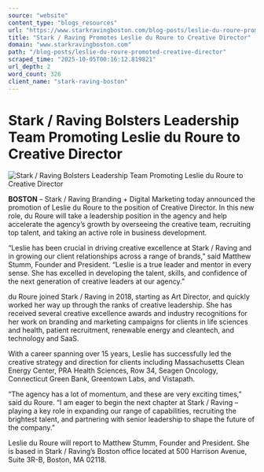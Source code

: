 ```yaml
---
source: "website"
content_type: "blogs_resources"
url: "https://www.starkravingboston.com/blog-posts/leslie-du-roure-promoted-creative-director"
title: "Stark / Raving Promotes Leslie du Roure to Creative Director"
domain: "www.starkravingboston.com"
path: "/blog-posts/leslie-du-roure-promoted-creative-director"
scraped_time: "2025-10-05T00:16:12.819821"
url_depth: 2
word_count: 326
client_name: "stark-raving-boston"
---
```


# Stark / Raving Bolsters Leadership Team Promoting Leslie du Roure to Creative Director

![Stark / Raving Bolsters Leadership Team Promoting Leslie du Roure to Creative Director](https://cdn.prod.website-files.com/6852de2e552bb514abb3a0cd/68770c14ac71f6fa2c061f6c_685d5d9e51af84f13a370aee_leslie-du-roure.webp)

**BOSTON** – Stark / Raving Branding + Digital Marketing today announced the promotion of Leslie du Roure to the position of Creative Director. In this new role, du Roure will take a leadership position in the agency and help accelerate the agency’s growth by overseeing the creative team, recruiting top talent, and taking an active role in business development.

“Leslie has been crucial in driving creative excellence at Stark / Raving and in growing our client relationships across a range of brands,” said Matthew Stumm, Founder and President. “Leslie is a true leader and mentor in every sense. She has excelled in developing the talent, skills, and confidence of the next generation of creative leaders at our agency.”

du Roure joined Stark / Raving in 2018, starting as Art Director, and quickly worked her way up through the ranks of creative leadership. She has received several creative excellence awards and industry recognitions for her work on branding and marketing campaigns for clients in life sciences and health, patient recruitment, renewable energy and cleantech, and technology and SaaS.

With a career spanning over 15 years, Leslie has successfully led the creative strategy and direction for clients including Massachusetts Clean Energy Center, PRA Health Sciences, Row 34, Seagen Oncology, Connecticut Green Bank, Greentown Labs, and Vistapath.

“The agency has a lot of momentum, and these are very exciting times,” said du Roure. “I am eager to begin the next chapter at Stark / Raving – playing a key role in expanding our range of capabilities, recruiting the brightest talent, and partnering with senior leadership to shape the future of the company.”

Leslie du Roure will report to Matthew Stumm, Founder and President. She is based in Stark / Raving’s Boston office located at 500 Harrison Avenue, Suite 3R-B, Boston, MA 02118.